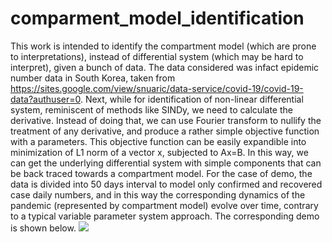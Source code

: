 # comparment_model_identification
This work is intended to identify the compartment model (which are prone to interpretations), instead of differential system (which may be hard to interpret), given a bunch of data.
The data considered was infact epidemic number data in South Korea, taken from https://sites.google.com/view/snuaric/data-service/covid-19/covid-19-data?authuser=0.
Next, while for identification of non-linear differential system, reminiscent of methods like SINDy, we need to calculate the derivative.
Instead of doing that, we can use Fourier transform to nullify the treatment of any derivative, and produce a rather simple objective function with a parameters.
This objective function can be easily expandible into minimization of L1 norm of a vector x, subjected to Ax=B.
In this way, we can get the underlying differential system with simple components that can be back traced towards a compartment model.
For the case of demo, the data is divided into 50 days interval to model only confirmed and recovered case daily numbers, and in this way the corresponding dynamics of the pandemic (represented by compartment model)
evolve over time, contrary to a typical variable parameter system approach. 
The corresponding demo is shown below.
![](https://github.com/[dianuj1997]/[comparment_model_identification]/blob/[main]/demo.gif?raw=true)
